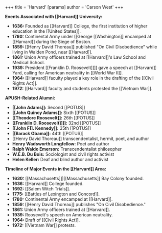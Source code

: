 +++
 title = 'Harvard'
[params]
	author = 'Carson West'
+++

**Events Associated with [[Harvard]] University:**

* **1636:** Founded as [[Harvard]] College, the first institution of higher education in the [[United States]].
* **1780:** Continental Army under [[George [[Washington]] encamped at [[Harvard]] during the Siege of Boston.
* **1859:** [[Henry David Thoreau]] published "On Civil Disobedience" while living in Walden Pond, near [[Harvard]].
* **1861:** Union Army officers trained at [[Harvard]]'s Law School and Medical School.
* **1939:** President [[Franklin D. Roosevelt]]]] gave a speech at [[Harvard]] Yard, calling for American neutrality in [[World War II]].
* **1964:** [[Harvard]] faculty played a key role in the drafting of the [[Civil Rights Act]].
* **1972:** [[Harvard]] faculty and students protested the [[Vietnam War]].

**APUSH-Related Alumni:**

* **[[John Adams]]:** Second [[POTUS]]
* **[[John Quincy Adams]]:** Sixth [[POTUS]]
* **[[Theodore Roosevelt]]:** 26th [[POTUS]]
* **[[Franklin D. Roosevelt]]]]:** 32nd [[POTUS]]
* **[[John F]]. Kennedy]]:** 35th [[POTUS]]
* **[[Barack Obama]]:** 44th [[POTUS]]
* [[Henry David Thoreau]] transcendentalist, hermit, poet, and author
* **Henry Wadsworth Longfellow:** Poet and author
* **Ralph Waldo Emerson:** Transcendentalist philosopher
* **W.E.B. Du Bois:** Sociologist and civil rights activist
* **Helen Keller:** Deaf and blind author and activist

**Timeline of Major Events in the [[Harvard]] Area:**

* **1630:** [[Massachusetts]]|[[Massachusetts]] Bay Colony founded.
* **1636:** [[Harvard]] College founded.
* **1692:** [[Salem Witch Trials]].
* **1775:** [[Battles of Lexington and Concord]].
* **1780:** Continental Army encamped at [[Harvard]].
* **1859:** [[Henry David Thoreau]] publishes "On Civil Disobedience."
* **1861:** Union Army officers trained at [[Harvard]].
* **1939:** Roosevelt's speech on American neutrality.
* **1964:** Draft of [[Civil Rights Act]].
* **1972:** [[Vietnam War]] protests.